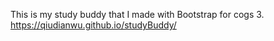 This is my study buddy that I made with Bootstrap for cogs 3. https://qiudianwu.github.io/studyBuddy/
